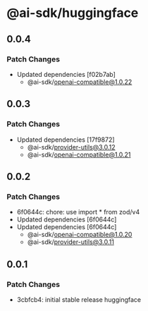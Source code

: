 # @ai-sdk/huggingface

## 0.0.4

### Patch Changes

- Updated dependencies [f02b7ab]
  - @ai-sdk/openai-compatible@1.0.22

## 0.0.3

### Patch Changes

- Updated dependencies [17f9872]
  - @ai-sdk/provider-utils@3.0.12
  - @ai-sdk/openai-compatible@1.0.21

## 0.0.2

### Patch Changes

- 6f0644c: chore: use import \* from zod/v4
- Updated dependencies [6f0644c]
- Updated dependencies [6f0644c]
  - @ai-sdk/openai-compatible@1.0.20
  - @ai-sdk/provider-utils@3.0.11

## 0.0.1

### Patch Changes

- 3cbfcb4: initial stable release huggingface
